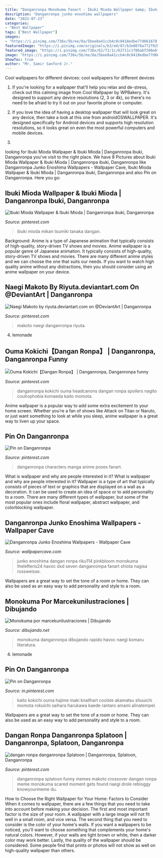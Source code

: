 ```yaml
---
title: "Danganronpa Monokuma Fanart - Ibuki Mioda Wallpaper &amp; Ibuki Mioda"
description: "Danganronpa junko enoshima wallpapers"
date: "2022-07-23"
categories:
- "Best Wallpaper"
tags: ["Best Wallpaper"]
images:
- "https://i.pinimg.com/736x/5b/ee/8a/5bee8a41ccb4c0c0418edbe77d661678.jpg"
featuredImage: "https://i.pinimg.com/originals/b3/e0/87/b3e0876a772f029e9f158223f9d111d9.png"
featured_image: "https://i.pinimg.com/736x/62/71/1c/62711c1f06abf206e6f152afbc17e615--super-danganronpa-danganronpa-wallpaper.jpg"
image: "https://i.pinimg.com/736x/5b/ee/8a/5bee8a41ccb4c0c0418edbe77d661678.jpg"
ShowToc: true
author: "Mr. Samir Sanford Jr."
---
```



Cool wallpapers for different devices:
cool wallpapers for different devices 

1. If you're looking for a wallpaper that'll help you relax and de-stress, check out this calming image from Cool Wallpaper by WPBakery. It's designed to support any device resolutions (2, 3 or 4k), so there's no need to be afraid to try it out on your favorite phone or computer.

2. If you love the idea of having a desktop wallpaper that will look great on any device, then take a look at this one from androidOSWALLPAPER. It's designed specifically for Android devices and supports high resolution resolutions, so it looks great on even the most powerful computers and mobile devices.

3.

	

		
looking for Ibuki Mioda Wallpaper &amp; Ibuki Mioda | Danganronpa ibuki, Danganronpa you've visit to the right place. We have 8 Pictures about Ibuki Mioda Wallpaper &amp; Ibuki Mioda | Danganronpa ibuki, Danganronpa like Danganronpa Junko Enoshima Wallpapers - Wallpaper Cave, Ibuki Mioda Wallpaper &amp; Ibuki Mioda | Danganronpa ibuki, Danganronpa and also Pin on Danganronpa. Here you go:
		
    
## Ibuki Mioda Wallpaper &amp; Ibuki Mioda | Danganronpa Ibuki, Danganronpa

<img loading=lazy src="https://i.pinimg.com/736x/02/77/44/027744864af5ea610cdd9c4e6a3f6db2.jpg" onerror="this.onerror=null;this.src='https://tse2.mm.bing.net/th?id=OIP.b0kE2DqKuhB6JvKBHdN5ewHaPA&amp;pid=15.1';" alt="Ibuki Mioda Wallpaper &amp; Ibuki Mioda | Danganronpa ibuki, Danganronpa">

_Source: pinterest.com_

>ibuki mioda mikan tsumiki tanaka dangan. 

	

Background: Anime is a type of Japanese animation that typically consists of high-quality, story-driven TV shows and movies.
Anime wallpaper is a popular genre of Japanese animation. It typically consists of high-quality, story-driven TV shows and movies. There are many different anime styles and we can choose the one that suits our needs. If you want to watch high quality anime without any distractions, then you should consider using an anime wallpaper on your device.

    
## Naegi Makoto By Riyuta.deviantart.com On @DeviantArt | Danganronpa

<img loading=lazy src="https://i.pinimg.com/736x/da/1c/87/da1c87473f2c0d236c4db1b3edf95a85.jpg" onerror="this.onerror=null;this.src='https://tse2.mm.bing.net/th?id=OIP.7TFseyr0Ggt7k5z05iQRGgHaJ4&amp;pid=15.1';" alt="Naegi Makoto by riyuta.deviantart.com on @DeviantArt | Danganronpa">

_Source: pinterest.com_

>makoto naegi danganronpa riyuta. 

	

4. lemonade 

    
## Ouma Kokichi【Dangan Ronpa】 | Danganronpa, Danganronpa Funny

<img loading=lazy src="https://i.pinimg.com/736x/22/ee/a7/22eea7e4ffc46b328b38641f62e6f70e.jpg" onerror="this.onerror=null;this.src='https://tse4.mm.bing.net/th?id=OIP.ASmWM5-8hqkQdJMs3nqHdwHaF6&amp;pid=15.1';" alt="Ouma Kokichi【Dangan Ronpa】 | Danganronpa, Danganronpa funny">

_Source: pinterest.com_

>danganronpa kokichi ouma headcanons dangan ronpa spoilers nagito coulrophobia komaeda kaito momota. 

	

Anime wallpaper is a popular way to add some extra excitement to your home screen. Whether you’re a fan of shows like Attack on Titan or Naruto, or just want something to look at while you sleep, anime wallpaper is a great way to liven up your space.

    
## Pin On Danganronpa

<img loading=lazy src="https://i.pinimg.com/736x/5b/ee/8a/5bee8a41ccb4c0c0418edbe77d661678.jpg" onerror="this.onerror=null;this.src='https://tse2.mm.bing.net/th?id=OIP.19kp3pOlBaYUrLDR6dYHDAHaKl&amp;pid=15.1';" alt="Pin on Danganronpa">

_Source: pinterest.com_

>danganronpa characters manga anime poses fanart. 

	

What is wallpaper and why are people interested in it?
What is wallpaper and why are people interested in it?
Wallpaper is a type of art that typically consists of pieces of text or graphics that are displayed on a wall as a decoration. It can be used to create an idea of space or to add personality to a room. There are many different types of wallpaper, but some of the most popular ones include floral wallpaper, abstract wallpaper, and colorblocking wallpaper.

    
## Danganronpa Junko Enoshima Wallpapers - Wallpaper Cave

<img loading=lazy src="https://wallpapercave.com/wp/wp4474449.jpg" onerror="this.onerror=null;this.src='https://tse1.mm.bing.net/th?id=OIP.mGSuyhZtBare1u84Q7oWRQHaJu&amp;pid=15.1';" alt="Danganronpa Junko Enoshima Wallpapers - Wallpaper Cave">

_Source: wallpapercave.com_

>junko enoshima dangan ronpa riku114 pinkbloom monokuma thelefteris24 havoc dxd seven danganrompa fanart shiota nagisa rossweisse. 

	

Wallpapers are a great way to set the tone of a room or home. They can also be used as an easy way to add personality and style to a room.

    
## Monokuma Por Marcekunilustraciones | Dibujando

<img loading=lazy src="http://dibujando.net/files/fs/p/c/900x1000/2014/161/monokuma_80296.jpg" onerror="this.onerror=null;this.src='https://tse4.mm.bing.net/th?id=OIP.9MqbswxkccKwXHofXkD97QHaHA&amp;pid=15.1';" alt="Monokuma por marcekunilustraciones | Dibujando">

_Source: dibujando.net_

>monokuma danganronpa dibujando rapido havoc naegi komaru literatura. 

	

4. lemonade 

    
## Pin On Danganronpa

<img loading=lazy src="https://i.pinimg.com/736x/62/71/1c/62711c1f06abf206e6f152afbc17e615--super-danganronpa-danganronpa-wallpaper.jpg" onerror="this.onerror=null;this.src='https://tse4.mm.bing.net/th?id=OIP.ux5Ow0SK9-5GBOuq5_gjoAHaJ3&amp;pid=15.1';" alt="Pin on Danganronpa">

_Source: in.pinterest.com_

>kaito kokichi ouma hajime maki knallhart coolste akamatsu shuuichi momota rokuichi saihara harukawa kaede rantaro amami alinatempel. 

	

Wallpapers are a great way to set the tone of a room or home. They can also be used as an easy way to add personality and style to a room.

    
## Dangan Ronpa Danganronpa Splatoon | Danganronpa, Splatoon, Danganronpa

<img loading=lazy src="https://i.pinimg.com/originals/b3/e0/87/b3e0876a772f029e9f158223f9d111d9.png" onerror="this.onerror=null;this.src='https://tse4.mm.bing.net/th?id=OIP.Zyuk4eOaKQZm5-Vnjfy_3wHaLH&amp;pid=15.1';" alt="dangan ronpa danganronpa Splatoon | Danganronpa, Splatoon, Danganronpa">

_Source: pinterest.com_

>danganronpa splatoon funny memes makoto crossover dangan ronpa meme monokuma scared moment gets found naegi drole rebloggy knowyourmeme du. 

	

How to Choose the Right Wallpaper for Your Home: Factors to Consider
When it comes to wallpaper, there are a few things that you need to take into account before making your decision. The first and most important factor is the size of your room. A wallpaper with a large image will not fit well in a small room, and vice versa. 
The second thing that you need to consider is the color of your home's walls. If you want a wallpapers to be noticed, you'll want to choose something that complements your home's natural colors. However, if your walls are light brown or white, then a darker color may work better. 
Lastly, the quality of the wallpaper should be considered. Some people find that prints or photos will not show as well on high-quality wallpaper than others.

